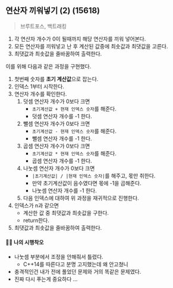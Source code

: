 ## 연산자 끼워넣기 (2) (15618)
> 브루트포스, 백트래킹

1. 각 연산자 개수가 0이 될때까지 해당 연산자를 끼워 넣어본다. 
2. 모든 연산자를 끼워넣고 난 후 계산된 값중에 최솟값과 최댓값을 고른다. 
3. 최댓값과 최솟값을 줄바꿈하여 출력한다. 

이를 위해 다음과 같은 과정을 구현했다. 

1. 첫번째 숫자를 **초기 계산값**으로 잡는다. 
2. 인덱스 1부터 시작한다. 
3. 연산자 개수를 확인한다. 
   1. 덧셈 연산자 개수가 0보다 크면 
      - `초기계산값 + 현재 인덱스 숫자`를 해준다.
      - 덧셈 연산자 개수를 -1 한다. 
   2. 뺄셈 연산자 개수가 0보다 크면
      - `초기계산값 - 현재 인덱스 숫자`를 해준다. 
      - 뺄셈 연산자 개수를 -1 한다.
    3. 곱셈 연산자 개수가 0보다 크면
       - `초기계산값 * 현재 인덱스 숫자`를 해준다. 
       - 곱셈 연산자 개수를 -1 한다. 
    4. 나눗셈 연산자 개수가 0보다 크면 
       - `|초기계산값| / |현재 인덱스 숫자|`를 해주고, 몫만 취한다. 
       - 만약 초기계산값이 음수였다면 몫에 -1을 곱해준다.   
       - 나눗셈 연산자 개수를 -1 한다. 
    5. 다음 인덱스에 대하여 위 과정을 재귀적으로 진행한다. 
4. 인덱스가 n과 같으면
   - 계산한 값 중 최댓값과 최솟값을 구한다. 
   - return한다. 
5. 최댓값과 최솟값을 줄바꿈하여 출력한다.  

#### 🤦‍♀️ 나의 시행착오
- 나눗셈 부분에서 조정을 안해줘서 틀렸다.
  - C++14를 따른다고 분명 고지했는데 왜 안고쳤니 
- 충격적인건 내가 전에 풀었던 문제와 거의 똑같은 문제였다. 
- 진짜 다시 푸는게 중요하다 ...